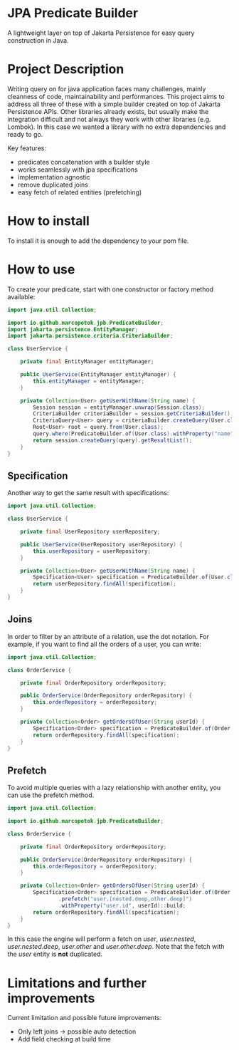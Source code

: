 # JPA Predicate Builder

A lightweight layer on top of Jakarta Persistence for easy query construction in Java.

# Project Description

Writing query on for java application faces many challenges, mainly cleanness of code, maintainability and performances. This project aims to address all three of these with a simple builder created on top of Jakarta Persistence APIs.
Other libraries already exists, but usually make the integration difficult and not always they work with other libraries (e.g. Lombok). In this case we wanted a library with no extra dependencies and ready to go.

Key features:

- predicates concatenation with a builder style
- works seamlessly with jpa specifications
- implementation agnostic
- remove duplicated joins
- easy fetch of related entities (prefetching)

# How to install

To install it is enough to add the dependency to your pom file.

# How to use

To create your predicate, start with one constructor or factory method available:
```java
import java.util.Collection;

import io.github.marcopotok.jpb.PredicateBuilder;
import jakarta.persistence.EntityManager;
import jakarta.persistence.criteria.CriteriaBuilder;

class UserService {

    private final EntityManager entityManager;

    public UserService(EntityManager entityManager) {
        this.entityManager = entityManager;
    }

    private Collection<User> getUserWithName(String name) {
        Session session = entityManager.unwrap(Session.class);
        CriteriaBuilder criteriaBuilder = session.getCriteriaBuilder();
        CriteriaQuery<User> query = criteriaBuilder.createQuery(User.class);
        Root<User> root = query.from(User.class);
        query.where(PredicateBuilder.of(User.class).withProperty("name", name).build(root, query, criteriaBuilder));
        return session.createQuery(query).getResultList();
    }
}
```
## Specification
Another way to get the same result with specifications:
```java
import java.util.Collection;

class UserService {

    private final UserRepository userRepository;

    public UserService(UserRepository userRepository) {
        this.userRepository = userRepository;
    }

    private Collection<User> getUserWithName(String name) {
        Specification<User> specification = PredicateBuilder.of(User.class).withProperty("name", name)::build;
        return userRepository.findAll(specification);
    }
}
```
## Joins
In order to filter by an attribute of a relation, use the dot notation. For example, if you want to find all the orders of a user, you can write:
```java
import java.util.Collection;

class OrderService {

    private final OrderRepository orderRepository;

    public OrderService(OrderRepository orderRepository) {
        this.orderRepository = orderRepository;
    }

    private Collection<Order> getOrdersOfUser(String userId) {
        Specification<Order> specification = PredicateBuilder.of(Order.class).withProperty("user.id", userId)::build;
        return orderRepository.findAll(specification);
    }
}
```
## Prefetch
To avoid multiple queries with a lazy relationship with another entity, you can use the prefetch method.
```java
import java.util.Collection;

import io.github.marcopotok.jpb.PredicateBuilder;

class OrderService {

    private final OrderRepository orderRepository;

    public OrderService(OrderRepository orderRepository) {
        this.orderRepository = orderRepository;
    }

    private Collection<Order> getOrdersOfUser(String userId) {
        Specification<Order> specification = PredicateBuilder.of(Order.class)
                .prefetch("user.[nested.deep,other.deep]")
                .withProperty("user.id", userId)::build;
        return orderRepository.findAll(specification);
    }
}
```
In this case the engine will perform a fetch on _user_, _user.nested_, _user.nested.deep_, _user.other_ and _user.other.deep_. Note that the fetch with the _user_ entity is **not** duplicated.
# Limitations and further improvements

Current limitation and possible future improvements:
- Only left joins -> possible auto detection
- Add field checking at build time